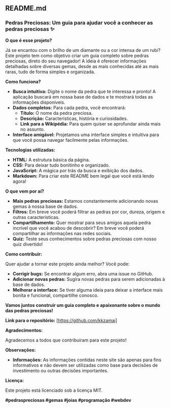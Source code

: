 ## **README.md**

### **Pedras Preciosas: Um guia para ajudar você a conhecer as pedras preciosas** ✨

**O que é esse projeto?**

Já se encantou com o brilho de um diamante ou a cor intensa de um rubi? Este projeto tem como objetivo criar um guia completo sobre pedras preciosas, direto do seu navegador! A ideia é oferecer informações detalhadas sobre diversas gemas, desde as mais conhecidas até as mais raras, tudo de forma simples e organizada.

**Como funciona?**

* **Busca intuitiva:** Digite o nome da pedra que te interessa e pronto! A aplicação buscará em nossa base de dados e te mostrará todas as informações disponíveis.
* **Dados completos:** Para cada pedra, você encontrará:
    * **Título:** O nome da pedra preciosa.
    * **Descrição:** Características, história e curiosidades.
    * **Link para a Wikipédia:** Para quem quiser se aprofundar ainda mais no assunto.
* **Interface amigável:** Projetamos uma interface simples e intuitiva para que você possa navegar facilmente pelas informações.

**Tecnologias utilizadas:**

* **HTML:** A estrutura básica da página.
* **CSS:** Para deixar tudo bonitinho e organizado.
* **JavaScript:** A mágica por trás da busca e exibição dos dados.
* **Markdown:** Para criar este README bem legal que você está lendo agora!

**O que vem por aí?**

* **Mais pedras preciosas:** Estamos constantemente adicionando novas gemas à nossa base de dados.
* **Filtros:** Em breve você poderá filtrar as pedras por cor, dureza, origem e outras características.
* **Compartilhamento:** Quer mostrar para seus amigos aquela pedra incrível que você acabou de descobrir? Em breve você poderá compartilhar as informações nas redes sociais.
* **Quiz:** Teste seus conhecimentos sobre pedras preciosas com nosso quiz divertido!

**Como contribuir:**

Quer ajudar a tornar este projeto ainda melhor? Você pode:

* **Corrigir bugs:** Se encontrar algum erro, abra uma issue no GitHub.
* **Adicionar novas pedras:** Sugira novas pedras para serem adicionadas à base de dados.
* **Melhorar a interface:** Se tiver alguma ideia para deixar a interface mais bonita e funcional, compartilhe conosco.

**Vamos juntos construir um guia completo e apaixonante sobre o mundo das pedras preciosas!**

**Link para o repositório:** [https://github.com/kkzamai]

**Agradecimentos:**

Agradecemos a todos que contribuíram para este projeto!

**Observações:**

* **Informações:** As informações contidas neste site são apenas para fins informativos e não devem ser utilizadas como base para decisões de investimento ou outras decisões importantes.

**Licença:**

Este projeto está licenciado sob a licença MIT.

**#pedraspreciosas #gemas #joias #programação #webdev**
